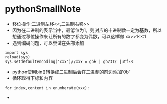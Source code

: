 # pythonSmallNote

- 移位操作:二进制左移<<,二进制右移>>
- 因为在二进制的表示当中，最低位为1，则对应的十进制数一定为基数，所以想通过移位操作来让所有的数字都变为偶数，可以这样做 xx>>1<<1
- 遇到编码问题，可以尝试在头部添加
```
import sys
reload(sys)
sys.setdefaultencoding('xxx')//xxx = gbk | gb2312 |utf-8
```

- python使用bin()转换成二进制后会在二进制的前边添加'0b'
- 循环取得下标和内容
```
for index,content in enumberate(xxx):

```

- 
